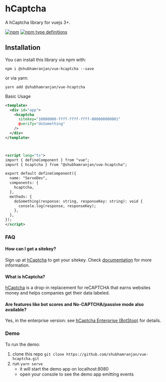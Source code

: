 # hCaptcha
A hCaptcha library for vuejs 3+.

[![npm](https://img.shields.io/npm/v/@shubhamranjan/vue-hcaptcha.svg)](https://www.npmjs.com/package/@shubhamranjan/vue-hcaptcha)
[![npm type definitions](https://img.shields.io/npm/types/@shubhamranjan/vue-hcaptcha.svg)](https://www.npmjs.com/package/@shubhamranjan/vue-hcaptcha)


## Installation

You can install this library via npm with:

```
npm i @shubhamranjan/vue-hcaptcha --save
```

or via yarn:

```
yarn add @shubhamranjan/vue-hcaptcha
```

Basic Usage
```xml
<template>
  <div id="app">
    <hcaptcha
      sitekey="10000000-ffff-ffff-ffff-000000000001"
      @verify="doSomething"
    />
  </div>
</template>



<script lang="ts">
import { defineComponent } from "vue";
import { hcaptcha } from "@shubhamranjan/vue-hcaptcha";

export default defineComponent({
  name: "ServeDev",
  components: {
    hcaptcha,
  },
  methods: {
    doSomething(response: string, responseKey: string): void {
      console.log(response, responseKey);
    },
  },
});
</script>
```

### FAQ

#### How can I get a sitekey?

Sign up at [hCaptcha](https://www.hcaptcha.com) to get your sitekey. Check [documentation](https://docs.hcaptcha.com/api#getapikey) for more information.

#### What is hCaptcha?

[hCaptcha](https://www.hcaptcha.com) is a drop-in replacement for reCAPTCHA that earns websites money and helps companies get their data labeled.

#### Are features like bot scores and No-CAPTCHA/passive mode also available?

Yes, in the enterprise version: see [hCaptcha Enterprise (BotStop)](https://www.botstop.com) for details.

### Demo

To run the demo:
1. clone this repo `git clone https://github.com/shubhamranjan/vue-hcaptcha.git`
2. run ```yarn serve``` 
   * it will start the demo app on localhost:8080
   * open your console to see the demo app emitting events